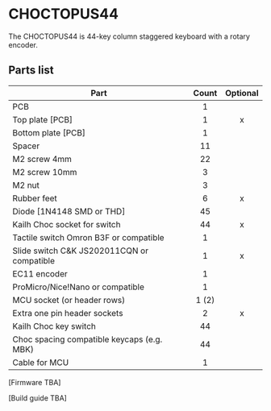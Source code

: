 # CHOCTOPUS44

The CHOCTOPUS44 is 44-key column staggered keyboard with a rotary encoder.

## Parts list

| Part                                          | Count | Optional |
| --------------------------------------------- |:-----:|:--------:|
| PCB                                           | 1     |          |
| Top plate [PCB]                               | 1     | x        |
| Bottom plate [PCB]                            | 1     |          |
| Spacer                                        | 11    |          |
| M2 screw 4mm                                  | 22    |          |
| M2 screw 10mm                                 | 3     |          |
| M2 nut                                        | 3     |          |
| Rubber feet                                   | 6     | x        |
| Diode [1N4148 SMD or THD]                     | 45    |          |
| Kailh Choc socket for switch                  | 44    | x        |
| Tactile switch Omron B3F or compatible        | 1     |          |
| Slide switch C&K JS202011CQN or compatible    | 1     | x        |
| EC11 encoder                                  | 1     |          |
| ProMicro/Nice!Nano or compatible              | 1     |          |
| MCU socket (or header rows)                   | 1 (2) |          |
| Extra one pin header sockets                  | 2     | x        |
| Kailh Choc key switch                         | 44    |          |
| Choc spacing compatible keycaps (e.g. MBK)    | 44    |          |
| Cable for MCU                                 | 1     |          |
  
[Firmware TBA]

[Build guide TBA]
